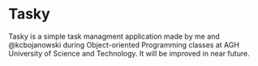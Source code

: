 # Tasky

Tasky is a simple task managment application made by me and @kcbojanowski during Object-oriented Programming classes at AGH University of Science and Technology.
It will be improved in near future.
